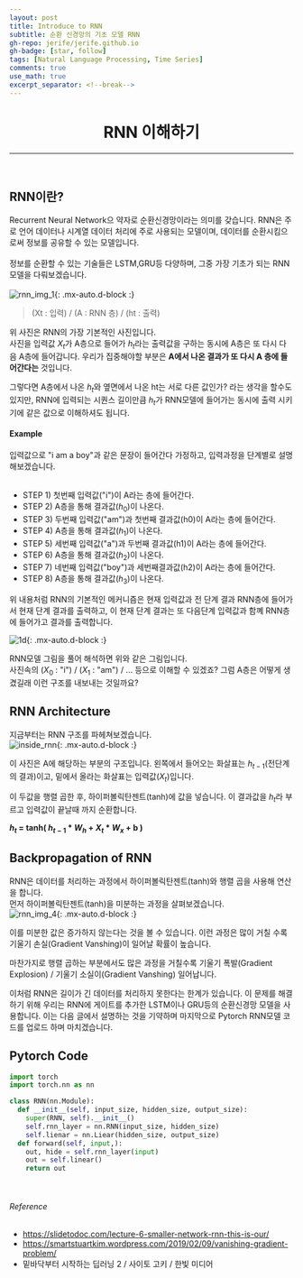 ```yaml
---
layout: post 
title: Introduce to RNN
subtitle: 순환 신경망의 기초 모델 RNN
gh-repo: jerife/jerife.github.io
gh-badge: [star, follow]
tags: [Natural Language Processing, Time Series]
comments: true
use_math: true
excerpt_separator: <!--break-->
---
```

<div align=center><h1>RNN 이해하기</h1></div>
<!--break-->

----

 <br/>
 
## RNN이란?
Recurrent Neural Network으 약자로 순환신경망이라는 의미를 갖습니다. RNN은 주로 언어 데이터나 시계열 데이터 처리에 주로 사용되는 모델이며,  데이터를 순환시킴으로써 정보를 공유할 수 있는 모델입니다. <br/> <br/>
정보를 순환할 수 있는 기술들은 LSTM,GRU등 다양하며, 그중 가장 기초가 되는 RNN모델을 다뤄보겠습니다. <br/> <br/>
![rnn_img_1](https://user-images.githubusercontent.com/68190553/139378378-c0392409-8e2c-430b-b7e3-75790d67612f.png){: .mx-auto.d-block :} 
> (Xt : 입력) / (A : RNN 층) / (ht : 출력)

위 사진은 RNN의 가장 기본적인 사진입니다. <br/>
사진을 입력값 $X_{t}$가 A층으로 들어가 $h_{t}$라는 출력값을 구하는 동시에 A층은 또 다시 다음 A층에 들어갑니다. 우리가 집중해야할 부분은 **A에서 나온 결과가 또 다시 A 층에 들어간다는** 것입니다.

그렇다면 A층에서 나온 $h_{t}$와 옆면에서 나온 ht는 서로 다른 값인가? 라는 생각을 할수도 있지만, RNN에 입력되는 시퀀스 길이만큼 $h_{t}$가 RNN모델에 들어가는 동시에 출력 시키기에 같은 값으로 이해하셔도 됩니다.

#### Example
입력값으로 "i am a boy"과 같은 문장이 들어간다 가정하고, 입력과정을 단계별로 설명해보겠습니다.<br/><br/>
* STEP 1) 첫번째 입력값("i")이 A라는 층에 들어간다.
* STEP 2) A층을 통해 결과값($h_{0}$)이 나온다. 
* STEP 3) 두번째 입력값("am")과 첫번째 결과값(h0)이 A라는 층에 들어간다.
* STEP 4) A층을 통해 결과값($h_{1}$)이 나온다.
* STEP 5) 세번째 입력값("a")과 두번째 결과값(h1)이 A라는 층에 들어간다.
* STEP 6) A층을 통해 결과값($h_{2}$)이 나온다.
* STEP 7) 네번째 입력값("boy")과 세번째결과값(h2)이 A라는 층에 들어간다.
* STEP 8) A층을 통해 결과값($h_{3}$)이 나온다.

위 내용처럼 RNN의 기본적인 메커니즘은 현재 입력값과 전 단계 결과 RNN층에 들어가서 현재 단계 결과를 출력하고, 이 현재 단계 결과는 또 다음단계 입력값과 함꼐 RNN층에 들어가고 결과를 출력합니다.

![1d](https://user-images.githubusercontent.com/68190553/120886482-2e704300-c629-11eb-82ec-0b5b9064e2b9.png){: .mx-auto.d-block :}

 RNN모델 그림을 풀어 해석하면 위와 같은 그림입니다. <br/>
 사진속의 ($X_{0}$ : "i") / ($X_{1}$ : "am") / ... 등으로 이해할 수 있겠죠? 그럼 A층은 어떻게 생겼길래 이런 구조를 내보내는 것일까요?

## RNN Architecture
지금부터는 RNN 구조를 파헤쳐보겠습니다. <br/>
![inside_rnn](https://user-images.githubusercontent.com/68190553/120886682-13ea9980-c62a-11eb-86d8-b4de6468cfbd.jpg){: .mx-auto.d-block :} 

이 사진은 A에 해당하는 부분의 구조입니다. 왼쪽에서 들어오는 화살표는 $h_{t-1}$(전단계의 결과)이고, 밑에서 올라는 화살표는 입력값($X_{t}$)입니다.

이 두값을 행렬 곱한 후, 하이퍼볼릭탄젠트(tanh)에 값을 넣습니다. 이 결과값을 $h_{t}$라 부르고 입력값이 끝날때 까지 순환합니다.

**$h_{t}$ = tanh( $h_{t-1}$ * $W_{h}$ + $X_{t}$ * $W_{x}$ + b )**

## Backpropagation of RNN
RNN은 데이터를 처리하는 과정에서 하이퍼볼릭탄젠트(tanh)와 행렬 곱을 사용해 연산을 합니다. <br/> 
먼저 하이퍼볼릭탄젠트(tanh)을 미분하는 과정을 살펴보겠습니다.<br/>
![rnn_img_4](https://user-images.githubusercontent.com/68190553/120896665-82951a80-c65d-11eb-9ff1-2fc647a82324.png){: .mx-auto.d-block :} 

이를 미분한 값은 증가하지 않는다는 것을 볼 수 있습니다. 이런 과정은 많이 거칠 수록 기울기 손실(Gradient Vanshing)이 일어날 확률이 높습니다. 

마찬가지로 행렬 곱하는 부분에서도 많은 과정을 거칠수록 기울기 폭발(Gradient Explosion) / 기울기 소실이(Gradient Vanshing) 일어납니다. 

이처럼 RNN은 길이가 긴 데이터를 처리하지 못한다는 한계가 있습니다. 이 문제를 해결하기 위해 우리는 RNN에 게이트를 추가한 LSTM이나 GRU등의 순환신경망 모델을 사용합니다. 이는 다음 글에서 설명하는 것을 기약하며 마지막으로 Pytorch RNN모델 코드를 업로드 하며 마치겠습니다.

## Pytorch Code
```python
import torch
import torch.nn as nn

class RNN(nn.Module):
  def __init__(self, input_size, hidden_size, output_size):
    super(RNN, self).__init__()
    self.rnn_layer = nn.RNN(input_size, hidden_size)
    self.lienar = nn.Liear(hidden_size, output_size)
  def forward(self, input,):
    out, hide = self.rnn_layer(input)
    out = self.linear()
    return out
```  
<br/>

###### Reference
* https://slidetodoc.com/lecture-6-smaller-network-rnn-this-is-our/
* https://smartstuartkim.wordpress.com/2019/02/09/vanishing-gradient-problem/
* 밑바닥부터 시작하는 딥러닝 2 / 사이토 고키 / 한빛 미디어
